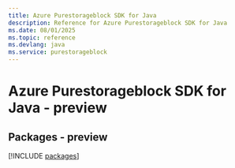 ```yaml
---
title: Azure Purestorageblock SDK for Java
description: Reference for Azure Purestorageblock SDK for Java
ms.date: 08/01/2025
ms.topic: reference
ms.devlang: java
ms.service: purestorageblock
---
```

# Azure Purestorageblock SDK for Java - preview
## Packages - preview
[!INCLUDE [packages](purestorageblock-index.md)]